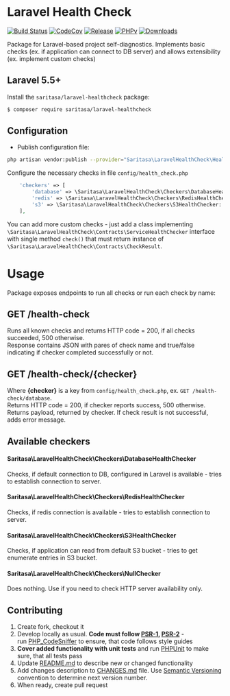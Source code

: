 
# Laravel Health Check  

[![Build Status](https://github.com/Saritasa/php-laravel-healthcheck/workflows/build/badge.svg)](https://github.com/Saritasa/php-laravel-healthcheck/actions)
[![CodeCov](https://codecov.io/gh/Saritasa/php-laravel-healthcheck/branch/master/graph/badge.svg)](https://codecov.io/gh/Saritasa/php-laravel-healthcheck)
[![Release](https://img.shields.io/github/release/saritasa/php-laravel-healthcheck.svg)](https://github.com/Saritasa/php-laravel-healthcheck/releases)
[![PHPv](https://img.shields.io/packagist/php-v/saritasa/laravel-healthcheck.svg)](http://www.php.net)
[![Downloads](https://img.shields.io/packagist/dt/saritasa/laravel-healthcheck.svg)](https://packagist.org/packages/saritasa/laravel-healthcheck)

Package for Laravel-based project self-diagnostics. 
Implements basic checks (ex. if application can connect to DB server)
and allows extensibility (ex. implement custom checks) 
  
## Laravel 5.5+
  
Install the ```saritasa/laravel-healthcheck``` package:  
  
```bash  
$ composer require saritasa/laravel-healthcheck  
```  

## Configuration
- Publish configuration file:

```bash
php artisan vendor:publish --provider="Saritasa\LaravelHealthCheck\HealthCheckServiceProvider"
```

Configure the necessary checks in file `config/health_check.php`

```php
    'checkers' => [
        'database' => \Saritasa\LaravelHealthCheck\Checkers\DatabaseHealthChecker::class,
        'redis' => \Saritasa\LaravelHealthCheck\Checkers\RedisHealthChecker::class,
        's3' => \Saritasa\LaravelHealthCheck\Checkers\S3HealthChecker::class,
    ],
```  

You can add more custom checks - just add a class implementing 
`\Saritasa\LaravelHealthCheck\Contracts\ServiceHealthChecker` interface with single method `check()` 
that must return instance of `\Saritasa\LaravelHealthCheck\Contracts\CheckResult`.

# Usage
Package exposes endpoints to run all checks or run each check by name:
## GET /health-check
Runs all known checks and returns HTTP code = 200, if all checks succeeded, 500 otherwise.  
Response contains JSON with pares of check name and true/false indicating if checker completed successfully or not.

## GET /health-check/{checker}
Where **{checker}** is a key from `config/health_check.php`, ex. `GET /health-check/database`.  
Returns HTTP code = 200, if checker reports success, 500 otherwise.  
Returns payload, returned by checker. If check result is not successful, adds error message.

## Available checkers
#### Saritasa\LaravelHealthCheck\Checkers\DatabaseHealthChecker  
Checks, if default connection to DB, configured in Laravel is available - tries to establish connection to server.

#### Saritasa\LaravelHealthCheck\Checkers\RedisHealthChecker  
Checks, if redis connection is available - tries to establish connection to server.

#### Saritasa\LaravelHealthCheck\Checkers\S3HealthChecker  
Checks, if application can read from default S3 bucket - tries to get enumerate entries in S3 bucket.

#### Saritasa\LaravelHealthCheck\Checkers\NullChecker
Does nothing. Use if you need to check HTTP server availability only.

## Contributing  
  
1. Create fork, checkout it  
2. Develop locally as usual. **Code must follow [PSR-1](http://www.php-fig.org/psr/psr-1/), [PSR-2](http://www.php-fig.org/psr/psr-2/)** -  
    run [PHP_CodeSniffer](https://github.com/squizlabs/PHP_CodeSniffer) to ensure, that code follows style guides  
3. **Cover added functionality with unit tests** and run [PHPUnit](https://phpunit.de/) to make sure, that all tests pass  
4. Update [README.md](README.md) to describe new or changed functionality  
5. Add changes description to [CHANGES.md](CHANGES.md) file. Use [Semantic Versioning](https://semver.org/) convention to determine next version number.  
6. When ready, create pull request  
